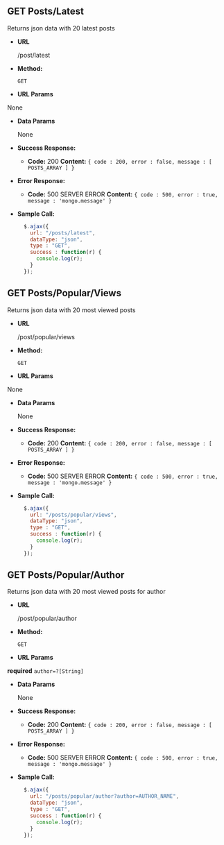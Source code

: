 **GET Posts/Latest**
----
  Returns json data with 20 latest posts

* **URL**

	/post/latest

* **Method:**

  `GET`

*  **URL Params**

  None

* **Data Params**

  None

* **Success Response:**

  * **Code:** 200
    **Content:** `{ code : 200, error : false, message : [ POSTS_ARRAY ] }`

* **Error Response:**

  * **Code:** 500 SERVER ERROR
    **Content:** `{ code : 500, error : true, message : 'mongo.message' }`

* **Sample Call:**

  ```javascript
    $.ajax({
      url: "/posts/latest",
      dataType: "json",
      type : "GET",
      success : function(r) {
        console.log(r);
      }
    });
  ```


 **GET Posts/Popular/Views**
----
  Returns json data with 20 most viewed posts

* **URL**

	/post/popular/views

* **Method:**

  `GET`

*  **URL Params**

  None

* **Data Params**

  None

* **Success Response:**

  * **Code:** 200
    **Content:** `{ code : 200, error : false, message : [ POSTS_ARRAY ] }`

* **Error Response:**

  * **Code:** 500 SERVER ERROR
    **Content:** `{ code : 500, error : true, message : 'mongo.message' }`

* **Sample Call:**

  ```javascript
    $.ajax({
      url: "/posts/popular/views",
      dataType: "json",
      type : "GET",
      success : function(r) {
        console.log(r);
      }
    });
  ```
  

 **GET Posts/Popular/Author**
----
  Returns json data with 20 most viewed posts for author

* **URL**

	/post/popular/author

* **Method:**

  `GET`

*  **URL Params**

  **required**
  `author=?[String]`

* **Data Params**

  None

* **Success Response:**

  * **Code:** 200
    **Content:** `{ code : 200, error : false, message : [ POSTS_ARRAY ] }`

* **Error Response:**

  * **Code:** 500 SERVER ERROR
    **Content:** `{ code : 500, error : true, message : 'mongo.message' }`

* **Sample Call:**

  ```javascript
    $.ajax({
      url: "/posts/popular/author?author=AUTHOR_NAME",
      dataType: "json",
      type : "GET",
      success : function(r) {
        console.log(r);
      }
    });
  ```